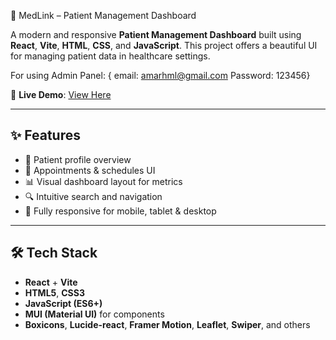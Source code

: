 
🏥 MedLink – Patient Management Dashboard 

A modern and responsive **Patient Management Dashboard** built using **React**, **Vite**, **HTML**, **CSS**, and **JavaScript**. This project offers a beautiful UI for managing patient data in healthcare settings.

For using Admin Panel: { email: amarhml@gmail.com  Password: 123456}

🔗 **Live Demo**: [View Here](https://patient-management-smoky.vercel.app/)

---

## ✨ Features

- 📄 Patient profile overview
- 📅 Appointments & schedules UI
- 📊 Visual dashboard layout for metrics
- 🔍 Intuitive search and navigation
- 📱 Fully responsive for mobile, tablet & desktop

---

## 🛠️ Tech Stack

- **React** + **Vite**
- **HTML5**, **CSS3**
- **JavaScript (ES6+)**
- **MUI (Material UI)** for components
- **Boxicons**, **Lucide-react**, **Framer Motion**, **Leaflet**, **Swiper**, and others


